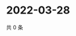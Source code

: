 # 2022-03-28

共 0 条

<!-- BEGIN WEIBO -->
<!-- 最后更新时间 Mon Mar 28 2022 20:22:21 GMT+0800 (China Standard Time) -->

<!-- END WEIBO -->
